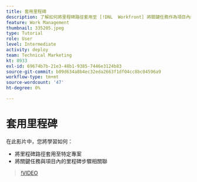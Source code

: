 ```yaml
---
title: 套用里程碑
description: 了解如何將里程碑路徑套用至 [!DNL  Workfront] 將關鍵任務作為項目內的里程碑步驟關聯。
feature: Work Management
thumbnail: 335205.jpeg
type: Tutorial
role: User
level: Intermediate
activity: deploy
team: Technical Marketing
kt: 8933
exl-id: 69674b7b-21e3-48b1-9385-7446e3124b83
source-git-commit: b09d634a8b4ec32eda2663f1df04cc8bc04596a9
workflow-type: tm+mt
source-wordcount: '47'
ht-degree: 0%

---
```


# 套用里程碑

在此影片中，您將學習如何：

* 將里程碑路徑套用至特定專案
* 將關鍵任務與項目內的里程碑步驟相關聯

>[!VIDEO](https://video.tv.adobe.com/v/335205/?quality=12)
